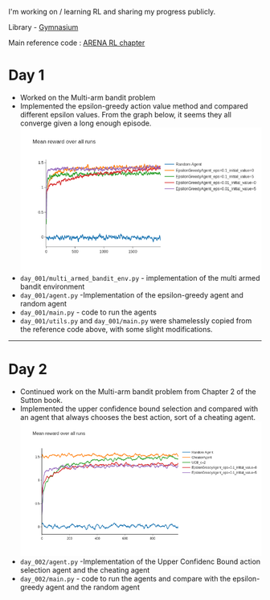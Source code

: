 I'm working on / learning RL and sharing my progress publicly. 

Library - [Gymnasium](https://gymnasium.farama.org/)

Main reference code : [ARENA RL chapter](https://github.com/callummcdougall/ARENA_3.0/tree/main/chapter2_rl)

# Day 1
- Worked on the Multi-arm bandit problem
- Implemented the epsilon-greedy action value method and compared different epsilon values. From the graph below, it seems they all converge given a long enough episode.
![reward averaging results](/day_001/artefacts/average_rewards.png)
- `day_001/multi_armed_bandit_env.py` - implementation of the multi armed bandit environment
- `day_001/agent.py` -Implementation of the epsilon-greedy agent and random agent
- `day_001/main.py` - code to run the agents
- `day_001/utils.py` and `day_001/main.py` were shamelessly copied from the reference code above, with some slight modifications.

---
# Day 2
- Continued work on the Multi-arm bandit problem from Chapter 2 of the Sutton book.
- Implemented the upper confidence bound selection and compared with an agent that always chooses the best action, sort of a cheating agent. 
![reward averaging results](/day_002/artefacts/average_rewards.png)
- `day_002/agent.py` -Implementation of the Upper Confidenc Bound action selection agent and the cheating agent
- `day_002/main.py` - code to run the agents and compare with the epsilon-greedy agent and the random agent

